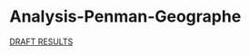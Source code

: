 # Analysis-Penman-Geographe

[DRAFT RESULTS](https://docs.google.com/presentation/d/1guJxpZmlbkJGrGjefg1Q3pmXGBj5BEmjRgMjcTEQ39s/edit#slide=id.p)
